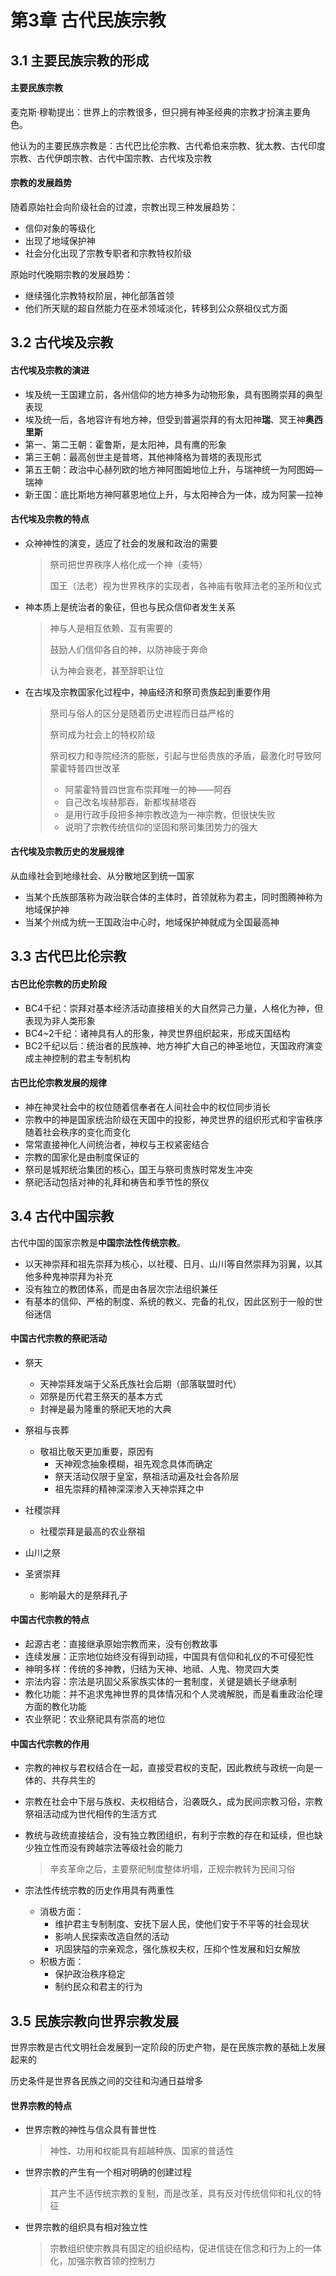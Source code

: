 # 第3章 古代民族宗教

## 3.1 主要民族宗教的形成

#### 主要民族宗教

麦克斯·穆勒提出：世界上的宗教很多，但只拥有神圣经典的宗教才扮演主要角色。

他认为的主要民族宗教是：古代巴比伦宗教、古代希伯来宗教、犹太教、古代印度宗教、古代伊朗宗教、古代中国宗教、古代埃及宗教

#### 宗教的发展趋势

随着原始社会向阶级社会的过渡，宗教出现三种发展趋势：

* 信仰对象的等级化
* 出现了地域保护神
* 社会分化出现了宗教专职者和宗教特权阶级

原始时代晚期宗教的发展趋势：

* 继续强化宗教特权阶层，神化部落首领
* 他们所天赋的超自然能力在巫术领域淡化，转移到公众祭祖仪式方面

## 3.2 古代埃及宗教

#### 古代埃及宗教的演进

* 埃及统一王国建立前，各州信仰的地方神多为动物形象，具有图腾崇拜的典型表现
* 埃及统一后，各地容许有地方神，但受到普遍崇拜的有太阳神**瑞**、冥王神**奥西里斯**
* 第一、第二王朝：霍鲁斯，是太阳神，具有鹰的形象
* 第三王朝：最高创世主是普塔，其他神降格为普塔的表现形式
* 第五王朝：政治中心赫列欧的地方神阿图姆地位上升，与瑞神统一为阿图姆—瑞神
* 新王国：底比斯地方神阿慕恩地位上升，与太阳神合为一体，成为阿蒙—拉神

#### 古代埃及宗教的特点

* 众神神性的演变，适应了社会的发展和政治的需要

  > 祭司把世界秩序人格化成一个神（麦特）
  >
  > 国王（法老）视为世界秩序的实现者，各神庙有敬拜法老的圣所和仪式

* 神本质上是统治者的象征，但也与民众信仰者发生关系

  > 神与人是相互依赖、互有需要的
  >
  > 鼓励人们信仰各自的神，以防神疲于奔命
  >
  > 认为神会衰老，甚至辞职让位

* 在古埃及宗教国家化过程中，神庙经济和祭司贵族起到重要作用

  > 祭司与俗人的区分是随着历史进程而日益严格的
  >
  > 祭司成为社会上的特权阶级
  >
  > 祭司权力和寺院经济的膨胀，引起与世俗贵族的矛盾，最激化时导致阿蒙霍特普四世改革
  >
  > * 阿蒙霍特普四世宣布崇拜唯一的神——阿吞
  > * 自己改名埃赫那吞，新都埃赫塔吞
  > * 是用行政手段把多神宗教改造为一神宗教，但很快失败
  > * 说明了宗教传统信仰的坚固和祭司集团势力的强大

#### 古代埃及宗教历史的发展规律

从血缘社会到地缘社会、从分散地区到统一国家

* 当某个氏族部落称为政治联合体的主体时，首领就称为君主，同时图腾神称为地域保护神
* 当某个州成为统一王国政治中心时，地域保护神就成为全国最高神

## 3.3 古代巴比伦宗教

#### 古巴比伦宗教的历史阶段

* BC4千纪：崇拜对基本经济活动直接相关的大自然异己力量，人格化为神，但表现为非人类形象
* BC4~2千纪：诸神具有人的形象，神灵世界组织起来，形成天国结构
* BC2千纪以后：统治者的民族神、地方神扩大自己的神圣地位，天国政府演变成主神控制的君主专制机构

#### 古巴比伦宗教发展的规律

* 神在神灵社会中的权位随着信奉者在人间社会中的权位同步消长
* 宗教中的神是国家统治阶级在天国中的投影，神灵世界的组织形式和宇宙秩序随着社会秩序的变化而变化
* 常常直接神化人间统治者，神权与王权紧密结合
* 宗教的国家化是由制度保证的
* 祭司是城邦统治集团的核心，国王与祭司贵族时常发生冲突
* 祭祀活动包括对神的礼拜和祷告和季节性的祭仪

## 3.4 古代中国宗教

古代中国的国家宗教是**中国宗法性传统宗教**。

* 以天神崇拜和祖先崇拜为核心，以社稷、日月、山川等自然崇拜为羽翼，以其他多种鬼神崇拜为补充
* 没有独立的教团体系，而是由各层次宗法组织兼任
* 有基本的信仰、严格的制度、系统的教义、完备的礼仪，因此区别于一般的世俗迷信

#### 中国古代宗教的祭祀活动

* 祭天
  * 天神崇拜发端于父系氏族社会后期（部落联盟时代）
  * 郊祭是历代君王祭天的基本方式
  * 封禅是最为隆重的祭祀天地的大典

* 祭祖与丧葬
  * 敬祖比敬天更加重要，原因有
    * 天神观念抽象模糊，祖先观念具体而确定
    * 祭天活动仅限于皇室，祭祖活动遍及社会各阶层
    * 祖先崇拜的精神深深渗入天神崇拜之中
* 社稷崇拜
  * 社稷崇拜是最高的农业祭祖
* 山川之祭
* 圣贤崇拜
  * 影响最大的是祭拜孔子

#### 中国古代宗教的特点

* 起源古老：直接继承原始宗教而来，没有创教故事
* 连续发展：正宗地位始终没有得到动摇，中国具有信仰和礼仪的不可侵犯性
* 神明多样：传统的多神教，归结为天神、地祗、人鬼、物灵四大类
* 宗法内容：宗法是巩固父系家族实体的一套制度，关键是嫡长子继承制
* 教化功能：并不追求鬼神世界的具体情况和个人灵魂解脱，而是看重政治伦理方面的教化功能
* 农业祭祀：农业祭祀具有崇高的地位

#### 中国古代宗教的作用

* 宗教的神权与君权结合在一起，直接受君权的支配，因此教统与政统一向是一体的、共存共生的

* 宗教在社会中下层与族权、夫权相结合，沿袭既久，成为民间宗教习俗，宗教祭祖活动成为世代相传的生活方式

* 教统与政统直接结合，没有独立教团组织，有利于宗教的存在和延续，但也缺少独立性而没有跨越宗法等级社会的能力

  > 辛亥革命之后，主要祭祀制度整体坍塌，正规宗教转为民间习俗

* 宗法性传统宗教的历史作用具有两重性

  * 消极方面：
    * 维护君主专制制度、安抚下层人民，使他们安于不平等的社会现状
    * 影响人民探索改造自然的活动
    * 巩固狭隘的宗亲观念，强化族权夫权，压抑个性发展和妇女解放
  * 积极方面：
    * 保护政治秩序稳定
    * 制约民众和君主的行为

## 3.5 民族宗教向世界宗教发展

世界宗教是古代文明社会发展到一定阶段的历史产物，是在民族宗教的基础上发展起来的

历史条件是世界各民族之间的交往和沟通日益增多

#### 世界宗教的特点

* 世界宗教的神性与信众具有普世性

  > 神性、功用和权能具有超越种族、国家的普适性

* 世界宗教的产生有一个相对明确的创建过程

  > 其产生不适传统宗教的复制，而是改革，具有反对传统信仰和礼仪的特征

* 世界宗教的组织具有相对独立性

  > 宗教组织使宗教具有固定的组织结构，促进信徒在信念和行为上的一体化，加强宗教首领的控制力